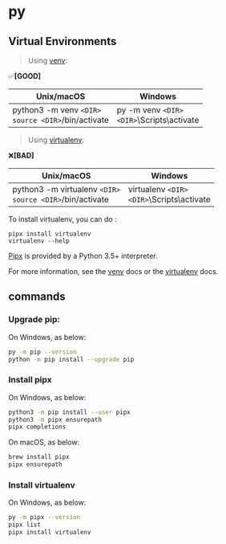 
# py

## Virtual Environments

>Using [venv]:

✅<span color="green">**[GOOD]**</span>

|Unix/macOS|Windows|
|-|-|
|python3 -m venv `<DIR>`<br>`source <DIR>`/bin/activate|py -m venv `<DIR>`<br>`<DIR>`\Scripts\activate|

>Using [virtualenv](https://packaging.python.org/key_projects/#virtualenv):

❌<span color="red">**[BAD]**</span>

|Unix/macOS|Windows|
|-|-|
|python3 -m virtualenv `<DIR>`<br>`source <DIR>`/bin/activate|virtualenv `<DIR>`<br>`<DIR>`\Scripts\activate|

To install virtualenv, you can do :
```
pipx install virtualenv
virtualenv --help
```
[Pipx](https://pypi.org/project/pipx/) is provided by a Python 3.5+ interpreter.

For more information, see the [venv] docs or the [virtualenv] docs.

[venv]:https://docs.python.org/3/library/venv.html
[virtualenv]:http://virtualenv.pypa.io/

## commands

### Upgrade pip:
On Windows, as below:
```sh
py -m pip --version
python -m pip install --upgrade pip
```

### Install pipx
On Windows, as below:
```sh
python3 -m pip install --user pipx
python3 -m pipx ensurepath
pipx completions
```

On macOS, as below:
```sh
brew install pipx
pipx ensurepath
```

### Install virtualenv
On Windows, as below:
```sh
py -m pipx --version
pipx list
pipx install virtualenv
```